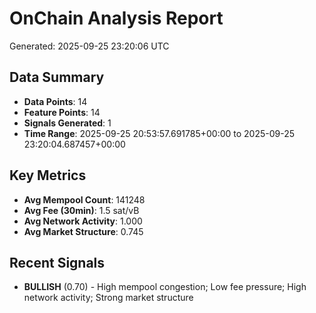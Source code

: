 # OnChain Analysis Report
Generated: 2025-09-25 23:20:06 UTC

## Data Summary
- **Data Points**: 14
- **Feature Points**: 14
- **Signals Generated**: 1
- **Time Range**: 2025-09-25 20:53:57.691785+00:00 to 2025-09-25 23:20:04.687457+00:00

## Key Metrics
- **Avg Mempool Count**: 141248
- **Avg Fee (30min)**: 1.5 sat/vB
- **Avg Network Activity**: 1.000
- **Avg Market Structure**: 0.745

## Recent Signals
- **BULLISH** (0.70) - High mempool congestion; Low fee pressure; High network activity; Strong market structure
